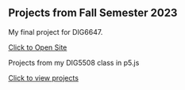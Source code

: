## Projects from Fall Semester 2023

My final project for DIG6647.

[Click to Open Site](https://danyabaron.github.io/dig6647finalproj/)

Projects from my DIG5508 class in p5.js

[Click to view projects](https://danyabaron.github.io/dig5508projects/)
